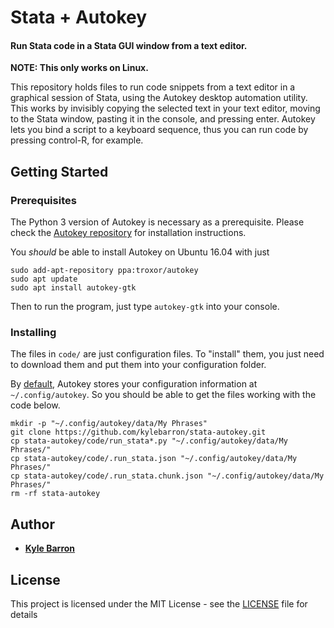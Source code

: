 # Stata + Autokey
#### Run Stata code in a Stata GUI window from a text editor.

**NOTE: This only works on Linux.**

This repository holds files to run code snippets from a text editor in a graphical session of Stata, using the Autokey desktop automation utility. This works by invisibly copying the selected text in your text editor, moving to the Stata window, pasting it in the console, and pressing enter. Autokey lets you bind a script to a keyboard sequence, thus you can run code by pressing control-R, for example.

## Getting Started

### Prerequisites

The Python 3 version of Autokey is necessary as a prerequisite. Please check the [Autokey repository](https://github.com/autokey-py3/autokey) for installation instructions.

You _should_ be able to install Autokey on Ubuntu 16.04 with just 
```
sudo add-apt-repository ppa:troxor/autokey
sudo apt update
sudo apt install autokey-gtk
```
Then to run the program, just type `autokey-gtk` into your console.

### Installing

The files in `code/` are just configuration files. To "install" them, you just need to download them and put them into your configuration folder.

By [default](https://github.com/autokey-py3/autokey/wiki/FAQ), Autokey stores your configuration information at `~/.config/autokey`. So you should be able to get the files working with the code below.

```
mkdir -p "~/.config/autokey/data/My Phrases"
git clone https://github.com/kylebarron/stata-autokey.git
cp stata-autokey/code/run_stata*.py "~/.config/autokey/data/My Phrases/"
cp stata-autokey/code/.run_stata.json "~/.config/autokey/data/My Phrases/"
cp stata-autokey/code/.run_stata.chunk.json "~/.config/autokey/data/My Phrases/"
rm -rf stata-autokey
``` 

## Author

* [**Kyle Barron**](https://github.com/kylebarron)

## License

This project is licensed under the MIT License - see the [LICENSE](LICENSE) file for details

